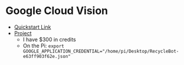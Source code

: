 # Google Cloud Vision
* [Quickstart Link](https://cloud.google.com/vision/docs/quickstart-cli)
* [Project](https://console.cloud.google.com/home/dashboard?project=recyclebot-257717)
  * I have $300 in credits
  * On the Pi: `export GOOGLE_APPLICATION_CREDENTIAL="/home/pi/Desktop/RecycleBot-e63ff903f62e.json"`
